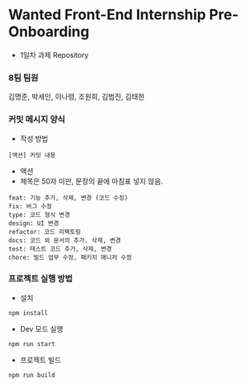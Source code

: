 # Wanted Front-End Internship Pre-Onboarding

- 1일차 과제 Repository

### 8팀 팀원

김명준, 박세인, 이나령, 조원희, 김범진, 김태헌

### 커밋 메시지 양식

- 작성 방법

```
[액션] 커밋 내용
```

- 액션
- 제목은 50자 미만, 문장의 끝에 마침표 넣지 않음.

```
feat: 기능 추가, 삭제, 변경 (코드 수정)
fix: 버그 수정
type: 코드 형식 변경
design: UI 변경
refactor: 코드 리팩토링
docs: 코드 외 문서의 추가, 삭제, 변경
test: 테스트 코드 추가, 삭제, 변경
chore: 빌드 업무 수정, 패키지 매니저 수정
```

### 프로젝트 실행 방법

- 설치

```
npm install
```

- Dev 모드 실행

```
npm run start
```

- 프로젝트 빌드

```
npm run build
```
